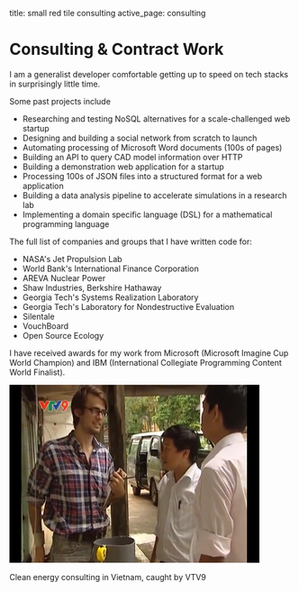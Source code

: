 title: small red tile consulting
active_page: consulting

Consulting & Contract Work
==========

I am a generalist developer comfortable getting up to speed on tech stacks in surprisingly little time.

Some past projects include

* Researching and testing NoSQL alternatives for a scale-challenged web startup
* Designing and building a social network from scratch to launch
* Automating processing of Microsoft Word documents (100s of pages)
* Building an API to query CAD model information over HTTP
* Building a demonstration web application for a startup
* Processing 100s of JSON files into a structured format for a web application
* Building a data analysis pipeline to accelerate simulations in a research lab
* Implementing a domain specific language (DSL) for a mathematical programming language

The full list of companies and groups that I have written code for:

* NASA's Jet Propulsion Lab
* World Bank's International Finance Corporation
* AREVA Nuclear Power
* Shaw Industries, Berkshire Hathaway
* Georgia Tech's Systems Realization Laboratory
* Georgia Tech's Laboratory for Nondestructive Evaluation
* Silentale
* VouchBoard
* Open Source Ecology

I have received awards for my work from Microsoft (Microsoft Imagine Cup World Champion) and IBM (International Collegiate Programming Content World Finalist).

![Consulting on VTV9](/static/images/20131015consulting.png)

Clean energy consulting in Vietnam, caught by VTV9